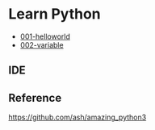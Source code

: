 # Learn Python
  * [001-helloworld](code/001.py)
  * [002-variable]((code/002.py))

## IDE


## Reference
https://github.com/ash/amazing_python3  
